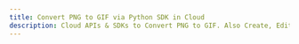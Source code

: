 ---title: Convert PNG to GIF via Python SDK in Clouddescription: Cloud APIs & SDKs to Convert PNG to GIF. Also Create, Edit & Render Microsoft Word & OpenOffice documents in the Cloud.---